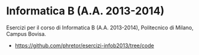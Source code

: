 Informatica B (A.A. 2013-2014)
==============================

Esercizi per il corso di Informatica B (A.A. 2013-2014), Politecnico di Milano, Campus Bovisa.

* https://github.com/phretor/esercizi-infob2013/tree/code
